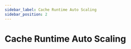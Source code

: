 ```yaml
---
sidebar_label: Cache Runtime Auto Scaling
sidebar_position: 2
---
```


# Cache Runtime Auto Scaling
